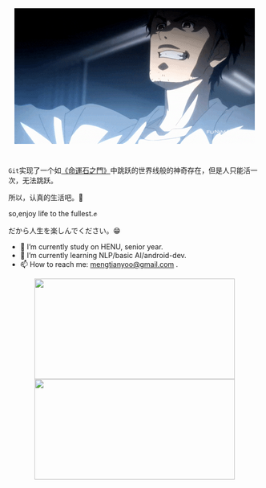 <div align="center">
  <img src="images/giphy.gif" alt="岡部 倫太郎">
</div>

#  


``Git``实现了一个如[《命運石之門》](https://ja.wikipedia.org/wiki/STEINS;GATE)中跳跃的世界线般的神奇存在，但是人只能活一次，无法跳跃。

所以，认真的生活吧。💪

so,enjoy life to the fullest.✊

だから人生を楽しんでください。😁

- 🔭 I’m currently study on HENU, senior year.
- 🌱 I’m currently learning NLP/basic AI/android-dev.
- 📫 How to reach me: mengtianyoo@gmail.com .

<img align="center" src="https://github-readme-stats.vercel.app/api?username=mengtianyoo&show_icons=true" style="display: block; margin: auto; width: 400px; height: 200px;" /> <img align="center" src="https://github-readme-stats.vercel.app/api/top-langs/?username=mengtianyoo&layout=compact" style="display: block; margin: auto; width: 400px; height: 200px;" /> 

